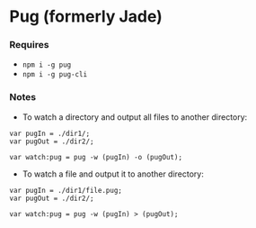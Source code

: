 # Pug (formerly Jade)

### Requires
- `npm i -g pug`
- `npm i -g pug-cli`

### Notes
- To watch a directory and output all files to another directory:
```
var pugIn = ./dir1/;
var pugOut = ./dir2/;

var watch:pug = pug -w (pugIn) -o (pugOut);
```

- To watch a file and output it to another directory:
```
var pugIn = ./dir1/file.pug;
var pugOut = ./dir2/;

var watch:pug = pug -w (pugIn) > (pugOut);


```
